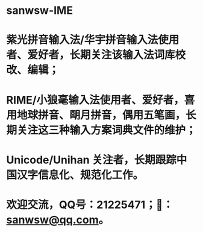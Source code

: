 # sanwsw-IME
# 紫光拼音输入法/华宇拼音输入法使用者、爱好者，长期关注该输入法词库校改、编辑；
# RIME/小狼毫输入法使用者、爱好者，喜用地球拼音、朙月拼音，偶用五笔画，长期关注这三种输入方案词典文件的维护；
# Unicode/Unihan 关注者，长期跟踪中国汉字信息化、规范化工作。
# 欢迎交流，QQ号：21225471；📧：sanwsw@qq.com。
